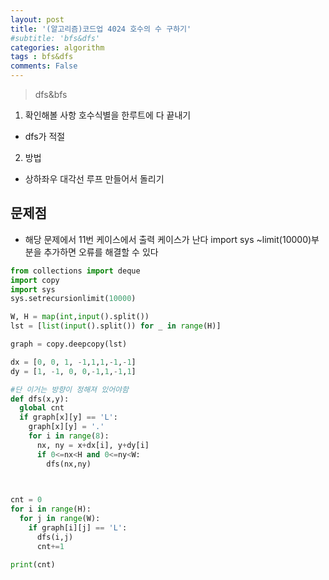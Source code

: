 ```yaml
---
layout: post
title: '(알고리즘)코드업 4024 호수의 수 구하기'
#subtitle: 'bfs&dfs'
categories: algorithm
tags : bfs&dfs
comments: False
---
```

> dfs&bfs

1. 확인해볼 사항
호수식별을 한루트에 다 끝내기
- dfs가 적절

2. 방법
- 상하좌우 대각선 루프 만들어서 돌리기

## 문제점
- 해당 문제에서 11번 케이스에서 출력 케이스가 난다
import sys ~limit(10000)부분을 추가하면 오류를 해결할 수 있다

```python
from collections import deque
import copy
import sys 
sys.setrecursionlimit(10000)

W, H = map(int,input().split())
lst = [list(input().split()) for _ in range(H)]

graph = copy.deepcopy(lst)

dx = [0, 0, 1, -1,1,1,-1,-1]
dy = [1, -1, 0, 0,-1,1,-1,1]

#단 이거는 방향이 정해져 있어야함
def dfs(x,y):
  global cnt
  if graph[x][y] == 'L':
    graph[x][y] = '.'
    for i in range(8):
      nx, ny = x+dx[i], y+dy[i]
      if 0<=nx<H and 0<=ny<W:
        dfs(nx,ny)
        


cnt = 0
for i in range(H):
  for j in range(W):
    if graph[i][j] == 'L':
      dfs(i,j)
      cnt+=1

print(cnt)


  ```







